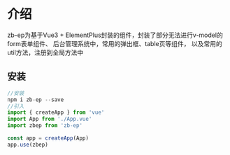# 介绍
zb-ep为基于Vue3 + ElementPlus封装的组件，封装了部分无法进行v-model的form表单组件、
后台管理系统中，常用的弹出框、table页等组件，
以及常用的util方法，注册到全局方法中


## 安装
```javascript
//安装
npm i zb-ep --save
//引入
import { createApp } from 'vue'
import App from './App.vue'
import zbep from 'zb-ep'

const app = createApp(App)
app.use(zbep)
```
